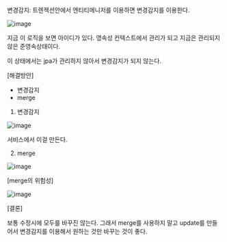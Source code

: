 변경감지: 트렌젝션안에서 엔티티메니저를 이용하면 변경감지를 이용한다.

![image](https://user-images.githubusercontent.com/108928206/193495539-e2b89a6c-4f86-4965-9f5a-b0e086b523af.png)

지금 이 로직을 보면 아이디가 있다. 영속성 컨텍스트에서 관리가 되고 지금은 관리되지 않은 준영속상태이다.

이 상태에서는 jpa가 관리하지 않아서 변경감지가 되지 않는다.

[해결방안]

- 변경감지
- merge

1) 변경감지

![image](https://user-images.githubusercontent.com/108928206/193497337-55618bfd-17b4-45ab-a90b-4f58ab08c293.png)

서비스에서 이걸 만든다.

2) merge

![image](https://user-images.githubusercontent.com/108928206/193498569-7360c38f-6725-4f02-a533-93402a9228a6.png)

[merge의 위험성]

![image](https://user-images.githubusercontent.com/108928206/193498758-ff7c2e28-c151-47f9-921c-272041833996.png)

[결론]

보통 수정시에 모두를 바꾸진 않는다. 그래서 merge를 사용하지 말고 update를 만들어서 변경감지를 이용해서 원하는 것만 바꾸는 것이 좋다.

